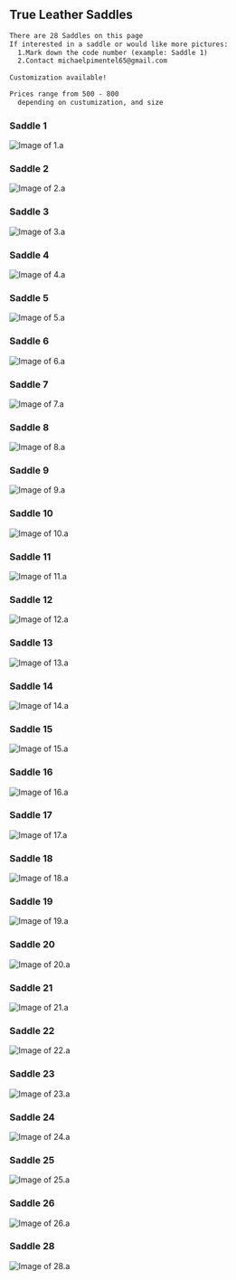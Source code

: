 ## True Leather Saddles

```markdown
There are 28 Saddles on this page
If interested in a saddle or would like more pictures: 
  1.Mark down the code number (example: Saddle 1)
  2.Contact michaelpimentel65@gmail.com
  
Customization available!

Prices range from 500 - 800
  depending on custumization, and size
```

### Saddle 1
![Image of 1.a](1.a.jpeg)

### Saddle 2
![Image of 2.a](2.a.jpeg)

### Saddle 3
![Image of 3.a](3.b.jpeg)

### Saddle 4
![Image of 4.a](4.a.jpeg)

### Saddle 5
![Image of 5.a](5.a.jpeg)

### Saddle 6
![Image of 6.a](6.b.jpeg)

### Saddle 7
![Image of 7.a](7.b.jpeg)

### Saddle 8
![Image of 8.a](8.a.jpeg)

### Saddle 9
![Image of 9.a](9.a.jpeg)

### Saddle 10
![Image of 10.a](10.b.jpeg)

### Saddle 11
![Image of 11.a](11.a.jpeg)

### Saddle 12
![Image of 12.a](12.b.jpeg)

### Saddle 13
![Image of 13.a](13.b.jpeg)

### Saddle 14
![Image of 14.a](14.a.jpeg)

### Saddle 15
![Image of 15.a](15.a.jpeg)

### Saddle 16
![Image of 16.a](16.b.jpeg)

### Saddle 17
![Image of 17.a](17.b.jpeg)

### Saddle 18
![Image of 18.a](18.a.jpeg)

### Saddle 19
![Image of 19.a](19.a.jpeg)

### Saddle 20
![Image of 20.a](20.b.jpeg)

### Saddle 21
![Image of 21.a](21.b.jpeg)

### Saddle 22
![Image of 22.a](22.b.jpeg)

### Saddle 23
![Image of 23.a](23.b.jpeg)

### Saddle 24
![Image of 24.a](24.a.jpeg)

### Saddle 25
![Image of 25.a](25.a.jpeg)

### Saddle 26
![Image of 26.a](26.a.jpeg)

### Saddle 28
![Image of 28.a](28.a.jpeg)




